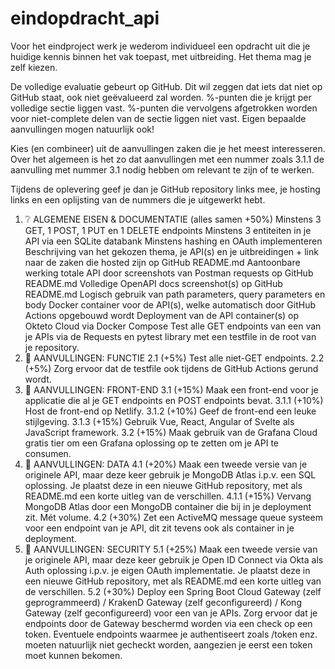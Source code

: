 # eindopdracht_api


Voor het eindproject werk je wederom individueel een opdracht uit die je huidige kennis binnen het vak toepast, met uitbreiding. Het thema mag je zelf kiezen. 

De volledige evaluatie gebeurt op GitHub. Dit wil zeggen dat iets dat niet op GitHub staat, ook niet geëvalueerd zal worden. %-punten die je krijgt per volledige sectie liggen vast. %-punten die vervolgens afgetrokken worden voor niet-complete delen van de sectie liggen niet vast. Eigen bepaalde aanvullingen mogen natuurlijk ook!

Kies (en combineer) uit de aanvullingen zaken die je het meest interesseren. Over het algemeen is het zo dat aanvullingen met een nummer zoals 3.1.1 de aanvulling met nummer 3.1 nodig hebben om relevant te zijn of te werken.

Tijdens de oplevering geef je dan je GitHub repository links mee, je hosting links en een oplijsting van de nummers die je uitgewerkt hebt.

1. ❔ ALGEMENE EISEN & DOCUMENTATIE (alles samen +50%)
Minstens 3 GET, 1 POST, 1 PUT en 1 DELETE endpoints
Minstens 3 entiteiten in je API via een SQLite databank
Minstens hashing en OAuth implementeren
Beschrijving van het gekozen thema, je API(s) en je uitbreidingen + link naar de zaken die hosted zijn op GitHub README.md
Aantoonbare werking totale API door screenshots van Postman requests op GitHub README.md
Volledige OpenAPI docs screenshot(s) op GitHub README.md
Logisch gebruik van path parameters, query parameters en body
Docker container voor de API(s), welke automatisch door GitHub Actions opgebouwd wordt
Deployment van de API container(s) op Okteto Cloud via Docker Compose
Test alle GET endpoints van een van je APIs via de Requests en pytest library met een testfile in de root van je repository.
2. 🔧 AANVULLINGEN: FUNCTIE
2.1 (+5%) Test alle niet-GET endpoints.
2.2 (+5%) Zorg ervoor dat de testfile ook tijdens de GitHub Actions gerund wordt.
3. 📳 AANVULLINGEN: FRONT-END
3.1 (+15%) Maak een front-end voor je applicatie die al je GET endpoints en POST endpoints bevat.
3.1.1 (+10%) Host de front-end op Netlify. 
3.1.2 (+10%) Geef de front-end een leuke stijlgeving.
3.1.3 (+15%) Gebruik Vue, React, Angular of Svelte als JavaScript framework.
3.2 (+15%) Maak gebruik van de Grafana Cloud gratis tier om een Grafana oplossing op te zetten om je API te consumen.
4. 📝 AANVULLINGEN: DATA
4.1 (+20%) Maak een tweede versie van je originele API, maar deze keer gebruik je MongoDB Atlas i.p.v. een SQL oplossing. Je plaatst deze in een nieuwe GitHub repository, met als README.md een korte uitleg van de verschillen.
4.1.1 (+15%) Vervang MongoDB Atlas door een MongoDB container die bij in je deployment zit. Mét volume.
4.2 (+30%) Zet een ActiveMQ message queue systeem voor een endpoint van je API, dit zit tevens ook als container in je deployment.
5. 🔐 AANVULLINGEN: SECURITY
5.1 (+25%) Maak een tweede versie van je originele API, maar deze keer gebruik je Open ID Connect via Okta als Auth oplossing i.p.v. je eigen OAuth implementatie. Je plaatst deze in een nieuwe GitHub repository, met als README.md een korte uitleg van de verschillen.
5.2 (+30%) Deploy een Spring Boot Cloud Gateway (zelf geprogrammeerd) / KrakenD Gateway (zelf geconfigureerd) / Kong Gateway (zelf geconfigureerd) voor een van je APIs. Zorg ervoor dat je endpoints door de Gateway beschermd worden via een check op een token. Eventuele endpoints waarmee je authentiseert zoals /token enz. moeten natuurlijk niet gecheckt worden, aangezien je eerst een token moet kunnen bekomen.
